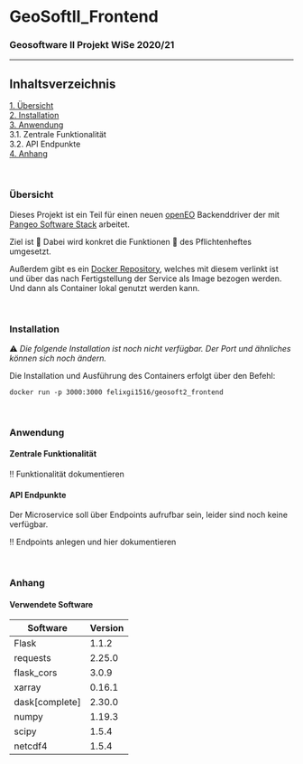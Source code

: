 # GeoSoftII_Frontend
### Geosoftware II Projekt WiSe 2020/21
---

## Inhaltsverzeichnis
[1. Übersicht](#overview) \
[2. Installation](#install) \
[3. Anwendung](#use) \
  3.1. Zentrale Funktionalität \
  3.2. API Endpunkte \
[4. Anhang](#annex)

\
<a name="overview"><h3>Übersicht</h3></a>
Dieses Projekt ist ein Teil für einen neuen [openEO](https://openeo.org/) Backenddriver der mit [Pangeo Software Stack](https://pangeo.io/) arbeitet.

Ziel ist :construction:
Dabei wird konkret die Funktionen :construction: des Pflichtenheftes umgesetzt.

Außerdem gibt es ein [Docker Repository](https://hub.docker.com/repository/docker/felixgi1516/geosoft2_frontend), welches mit diesem verlinkt ist und über das nach Fertigstellung der Service als Image bezogen werden. Und dann als Container lokal genutzt werden kann.

\
<a name="install"><h3>Installation</h3></a>
:warning: _Die folgende Installation ist noch nicht verfügbar. Der Port und ähnliches können sich noch ändern._ 

Die Installation und Ausführung des Containers erfolgt über den Befehl:
```
docker run -p 3000:3000 felixgi1516/geosoft2_frontend
````

\
<a name="use"><h3>Anwendung</h3></a>


#### Zentrale Funktionalität
:bangbang: Funktionalität dokumentieren


#### API Endpunkte
Der Microservice soll über Endpoints aufrufbar sein, leider sind noch keine verfügbar.

:bangbang: Endpoints anlegen und hier dokumentieren

\
<a name="annex"><h3>Anhang</h3></a>


#### Verwendete Software
Software | Version
------ | ------
Flask | 1.1.2
requests | 2.25.0
flask_cors | 3.0.9
xarray | 0.16.1
dask[complete] | 2.30.0
numpy | 1.19.3
scipy | 1.5.4
netcdf4 | 1.5.4
